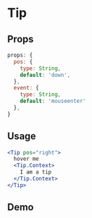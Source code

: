# Tip

## Props

```js
props: {
  pos: {
    type: String,
    default: 'down',
  },
  event: {
    type: String,
    default: 'mouseenter'
  },
}
```

## Usage

```jsx
<Tip pos="right">
  hover me
  <Tip.Context>
    I am a tip
  </Tip.Context>
</Tip>
```

## Demo

